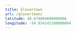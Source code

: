 ```yaml
---
title: Glovertown
url: /glovertown/
latitude: 48.674004800000006
longitude: -54.034142100000004
---
```

